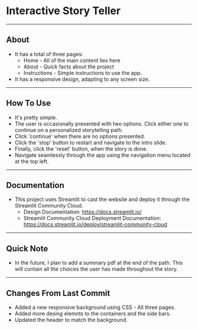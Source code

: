 # Interactive Story Teller

----------
About
----------
 - It has a total of three pages:
      - Home - All of the main content lies here
      - About - Quick facts about the project
      - Instructions - Simple instructions to use the app.
 - It has a responsive design, adapting to any screen size.


--------------
How To Use
--------------
- It's pretty simple.
- The user is occasionally presented with two options. Click either one to continue on a personalized storytelling path.
- Click 'continue' when there are no options presented.
- Click the 'stop' button to restart and navigate to the intro slide.
- Finally, click the 'reset' button, when the story is done.
- Navigate seamlessly through the app using the navigation menu located at the top left.


---------------
Documentation
---------------
 - This project uses Streamlit to cast the website and deploy it through the Streamlit Community Cloud.
      - Design Documentation: https://docs.streamlit.io/
      - Streamlit Community Cloud Deployment Documentation: https://docs.streamlit.io/deploy/streamlit-community-cloud


-----------
Quick Note
-----------
- In the future, I plan to add a summary pdf at the end of the path. This will contain all the choices the user has made throughout the story.

------------------------
Changes From Last Commit
------------------------
- Added a new responsive background using CSS - All three pages.
- Added more desing elemnts to the containers and the side bars.
- Updated the header to match the background.
  
